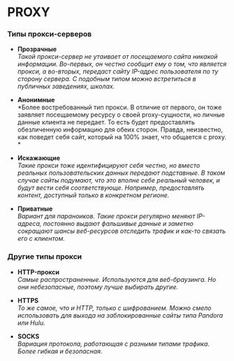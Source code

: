 # PROXY

### Типы прокси-серверов

- **Прозрачные**\
  *Такой прокси-сервер не утаивает от посещаемого сайта никакой информации.
  Во-первых, он честно сообщит ему о том, что является прокси, а во-вторых,
  передаст сайту IP-адрес пользователя по ту сторону сервера. С подобным
  типом можно встретиться в публичных заведениях, школах.*

- **Анонимные**\
  *Более востребованный тип прокси. В отличие от первого, он тоже заявляет
  посещаемому ресурсу о своей proxy-сущности, но личные данные клиента не
  передает. То есть будет предоставлять обезличенную информацию для обеих
  сторон. Правда, неизвестно, как поведет себя сайт, который на 100% знает,
  что общается с proxy. *

- **Искажающие**\
  *Такие прокси тоже идентифицируют себя честно, но вместо реальных
  пользовательских данных передают подставные. В таком случае сайты подумают,
  что это вполне себе реальный человек, и будут вести себя соответствующе.
  Например, предоставлять контент, доступный только в конкретном регионе.*

- **Приватные**\
  *Вариант для параноиков. Такие прокси регулярно меняют IP-адреса, постоянно
  выдают фальшивые данные и заметно сокращают шансы веб-ресурсов отследить трафик
  и как-то связать его с клиентом.*

### Другие типы прокси

- **HTTP-прокси**\
  *Самые распространенные. Используются для веб-браузинга. Но они небезопасные,
  поэтому лучше выбирать другие.*

- **HTTPS**\
  *То же самое, что и HTTP, только с шифрованием. Можно смело использовать для
  выхода на заблокированные сайты типа Pandora или Hulu.*

- **SOCKS**\
  *Вариация протокола, работающая с разными типами трафика. Более гибкая и безопасная.*

  